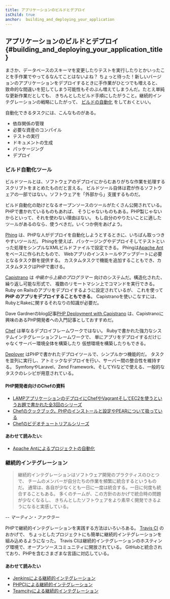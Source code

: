```yaml
---
title: アプリケーションのビルドとデプロイ
isChild: true
anchor:  building_and_deploying_your_application
---
```


## アプリケーションのビルドとデプロイ {#building_and_deploying_your_application_title}

まさか、データベースのスキーマを変更したりテストを実行したりとかいったことを手作業でやってるなんてことはないよね？
ちょっと待った！新しいバージョンのアプリケーションをデプロイするときに手作業がひとつでも増えると、
致命的な間違いを犯してしまう可能性もそのぶん増えてしまうんだ。たとえ単純な更新作業だとしても、
きちんとしたビルド手順にしたがうこと。継続的インテグレーションの戦略にしたがって、
[ビルドの自動化][buildautomation] をしておくといい。

自動化できるタスクには、こんなものがある。

* 依存関係の管理
* 必要な資産のコンパイル
* テストの実行
* ドキュメントの生成
* パッケージング
* デプロイ


### ビルド自動化ツール

ビルドツールとは、ソフトウェアのデプロイにからむありがちな作業を処理するスクリプトをまとめたものだと言える。
ビルドツール自体は君が作るソフトウェアの一部ではない。ソフトウェアを「外部から」支援するものだ。

ビルド自動化の助けとなるオープンソースのツールがたくさん公開されている。PHPで書かれているものもあれば、
そうじゃないものもある。PHP製じゃないからといって、それを使わない理由はない。
もし自分のやりたいことに適したツールがあるのなら、使うべきだ。いくつか例をあげよう。

[Phing] は、PHPな人がデプロイを自動化しようとするときに、いちばん取っつきやすいツールだ。
Phingを使えば、パッケージングやデプロイそしてテストといった処理をシンプルなXMLビルドファイルで設定できる。
Phingは[Apache Ant] をベースに作られたもので、
Webアプリのインストールやアップデートに必要となるタスク群を提供する。
カスタムタスクで機能を追加することもでき、カスタムタスクはPHPで書ける。

[Capistrano] は
*中級から上級のプログラマー* 向けのシステムだ。構造化された、繰り返し可能な形式で、
複数のリモートマシン上でコマンドを実行できる。
Ruby on Railsのアプリをデプロイするように設定されているが、
これを使って **PHP のアプリをデプロイすることもできる**。
Capistranoを使いこなすには、RubyとRakeに関するそれなりの知識が必要だ。

Dave Gardnerのblog記事[PHP Deployment with Capistrano][phpdeploy_capistrano]
は、Capistranoに興味のあるPHP開発者への入門記事としておすすめだ。

[Chef] は単なるデプロイフレームワークではない。
Rubyで書かれた強力なシステムインテグレーションフレームワークで、
単にアプリをデプロイするだけじゃなくサーバー環境全体を構築したり
仮想環境を構築したりもできる。

[Deployer] はPHPで書かれたデプロイツールで、シンプルかつ機能的だ。
タスクを並列に実行し、アトミックなデプロイを行い、サーバー間の整合性を維持する。
SymfonyやLaravel、Zend Framework、そしてYiiなどで使える、一般的なタスクのレシピが用意されている。

#### PHP開発者向けのChefの資料

* [LAMPアプリケーションのデプロイにChefやVagrantそしてEC2を使うというお題で書かれた全3回のシリーズ][chef_vagrant_and_ec2]
* [Chefのクックブック。PHPのインストールと設定やPEARについて扱っている][Chef_cookbook]
* [Chefのビデオチュートリアルシリーズ][Chef_tutorial]

#### あわせて読みたい:

* [Apache Antによるプロジェクトの自動化][apache_ant_tutorial]

### 継続的インテグレーション

> 継続的インテグレーションはソフトウェア開発のプラクティスのひとつで、
> チームのメンバーが自分たちの作業を頻繁に統合するというものだ。
> 通常は、各自が少なくとも一日に一度は統合する。一日に何度も統合することもある。
> 多くのチームが、この方針のおかげで統合時の問題が少なくなるし、
> きちんとしたソフトウェアをより素早く開発できるようになると実感している。

*-- マーティン・ファウラー*

PHPで継続的インテグレーションを実践する方法はいろいろある。
[Travis CI] のおかげで、
ちょっとしたプロジェクトにも簡単に継続的インテグレーションを組み込めるようになった。
Travis CIは継続的インテグレーションのホスティング環境で、オープンソースコミュニティに開放されている。
GitHubと統合されており、PHPを含むさまざまな言語に対応している。

#### あわせて読みたい

* [Jenkinsによる継続的インテグレーション][Jenkins]
* [PHPCIによる継続的インテグレーション][PHPCI]
* [Teamcityによる継続的インテグレーション][Teamcity]


[buildautomation]: http://ja.wikipedia.org/wiki/ビルド_(ソフトウェア)
[Phing]: http://www.phing.info/
[Apache Ant]: http://ant.apache.org/
[Capistrano]: https://github.com/capistrano/capistrano/wiki
[phpdeploy_capistrano]: http://www.davegardner.me.uk/blog/2012/02/13/php-deployment-with-capistrano/
[Chef]: https://www.chef.io/
[chef_vagrant_and_ec2]: http://www.jasongrimes.org/2012/06/managing-lamp-environments-with-chef-vagrant-and-ec2-1-of-3/
[Chef_cookbook]: https://github.com/chef-cookbooks/php
[Chef_tutorial]: https://www.youtube.com/playlist?list=PL11cZfNdwNyPnZA9D1MbVqldGuOWqbumZ
[apache_ant_tutorial]: http://net.tutsplus.com/tutorials/other/automate-your-projects-with-apache-ant/
[Travis CI]: https://travis-ci.org/
[Jenkins]: http://jenkins-ci.org/
[PHPCI]: http://www.phptesting.org/
[Teamcity]: http://www.jetbrains.com/teamcity/
[Deployer]: https://github.com/deployphp/deployer
